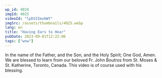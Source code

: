 ```yaml
---
wp_id: 4024
imgId: 4025
videoId: "lpD15ImxbWY"
imgSrc: /assets/thumbnails/4025.webp
lang: en
title: "Having Ears to Hear"
pubDate: 2023-09-01T12:22:06
tags: ["wow"]
---
```


<p>In the name of the Father, and the Son, and the Holy Spirit; One God, Amen. We are blessed to learn from our beloved Fr. John Boutros from St. Moses &amp; St. Katherine, Toronto, Canada. This video is of course used with his blessing.</p>
